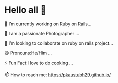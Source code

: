 # Hello all 👋

🔭 I’m currently working on  Ruby on Rails...

🌱 I am a passionate Photographer ...

👯 I’m looking to collaborate on ruby on rails project...

😄 Pronouns:He/Him ...

⚡ Fun Fact:I love to do cooking ...

📫 How to reach me: https://pkaustubh29.github.io/
